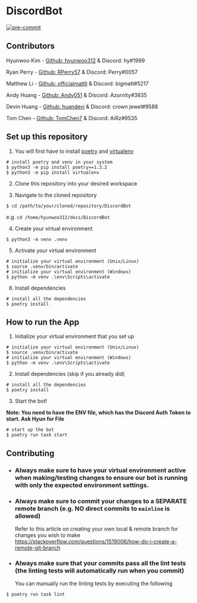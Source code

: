 # DiscordBot

[![pre-commit](https://img.shields.io/badge/pre--commit-enabled-brightgreen?logo=pre-commit)](https://github.com/pre-commit/pre-commit)

## Contributors

Hyunwoo Kim - [Github: hyunwoo312](https://github.com/hyunwoo312) & Discord: hy#1999

Ryan Perry - [Github: RPerry57](https://github.com/RPerry57) & Discord: Perry#0057

Matthew Li - [Github: officialmattli](https://github.com/officialmattli) & Discord: bigmatt#5217

Andy Huang - [Github: Andy051](https://github.com/Andy051) & Discord: Azurnity#3835

Devin Huang - [Github: huandevi](https://github.com/huandevi) & Discord: crown jewel#9588

Tom Chen - [Github: TomChen7](https://github.com/TomChen7) & Discord: AiRz#9535

## Set up this repository

1. You will first have to install [poetry](https://python-poetry.org/docs/) and [virtualenv](https://packaging.python.org/en/latest/guides/installing-using-pip-and-virtual-environments/)

```
# install poetry and venv in your system
$ python3 -m pip install poetry==1.3.2
$ python3 -m pip install virtualenv
```

2. Clone this repository into your desired workspace

3. Navigate to the cloned repository

```
$ cd /path/to/your/cloned/repository/DiscordBot
```

e.g. `cd /home/hyunwoo312/docs/DiscordBot`

4. Create your virtual environment

```
$ python3 -m venv .venv
```

5. Activate your virtual environment

```
# initialize your virtual environment (Unix/Linux)
$ source .venv/bin/activate
# initialize your virtual environment (Windows)
$ python -m venv .\env\Scripts\activate
```

6. Install dependencies

```
# install all the dependencies
$ poetry install
```

## How to run the App

1. Initialize your virtual environment that you set up

```
# initialize your virtual environment (Unix/Linux)
$ source .venv/bin/activate
# initialize your virtual environment (Windows)
$ python -m venv .\env\Scripts\activate
```

2. Install dependencies (skip if you already did)

```
# install all the dependencies
$ poetry install
```

3. Start the bot!

**Note: You need to have the ENV file, which has the Discord Auth Token to start. Ask Hyun for File**

```
# start up the bot
$ poetry run task start
```

## Contributing

- ### Always make sure to have your virtual environment active when making/testing changes to ensure our bot is running with only the expected environment settings.

- ### Always make sure to commit your changes to a SEPARATE remote branch (e.g. NO direct commits to `mainline` is allowed)

  Refer to this article on creating your own local & remote branch for changes you wish to make
  https://stackoverflow.com/questions/1519006/how-do-i-create-a-remote-git-branch

- ### Always make sure that your commits pass all the lint tests (the linting tests will automatically run when you commit)
  You can manually run the linting tests by executing the following

```
$ poetry run task lint
```
